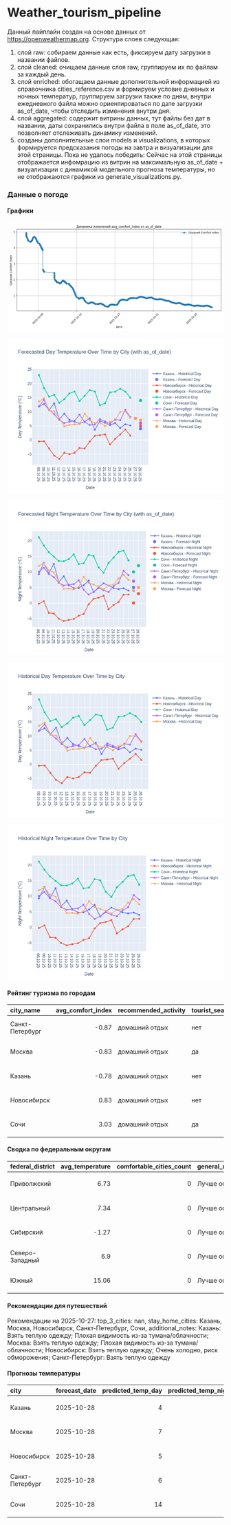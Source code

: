 # Weather_tourism_pipeline
Данный пайплайн создан на основе данных от https://openweathermap.org.
Структура слоев следующая:
  1) слой raw: 
  собираем данные как есть, фиксируем дату загрузки в названии файлов.
  2) слой cleaned:
  очищаем данные слоя raw, группируем их по файлам за каждый день.
  3) слой enriched:
  обогащаем данные дополнительной информацией из справочника cities_reference.csv и формируем условие дневных и ночных температур,
  группируем загрузки также по дням, внутри ежедневного файла можно ориентироваться по дате загрузки as_of_date, чтобы отследить изменения внутри дня.
  4) слой aggregated:
   содержит витрины данных, тут файлы без дат в названии, даты сохранились внутри файла в поле as_of_date, это позволняет отслеживать динамику изменений.
  6) созданы дополнительные слои models и visualizations, в которых формируется предсказания погоды на завтра и визуализации для этой страницы.
  Пока не удалось победить: Сейчас на этой страницы отображается инфомрацию из витрин на максимальную as_of_date + визуализации с динамикой модельного прогноза температуры, 
  но не отображаются графики из generate_visualizations.py.
<!-- WEATHER DATA START -->
### Данные о погоде

#### Графики
![Comfort Index Trend](data/visualizations/comfort_index_trend.png)

![Forecasted Day Temperature](data/visualizations/forecasted_day_temperature.png)

![Forecasted Night Temperature](data/visualizations/forecasted_night_temperature.png)

![Historical Day Temperature](data/visualizations/historical_day_temperature.png)

![Historical Night Temperature](data/visualizations/historical_night_temperature.png)

#### Рейтинг туризма по городам
| city_name       |   avg_comfort_index | recommended_activity   | tourist_season_match   | tourism_season   | tour_recommendation       | as_of_date          |
|:----------------|--------------------:|:-----------------------|:-----------------------|:-----------------|:--------------------------|:--------------------|
| Санкт-Петербург |               -0.87 | домашний отдых         | нет                    | Май-Сентябрь     | домашний отдых вне сезона | 2025-10-27 01:58:00 |
| Москва          |               -0.83 | домашний отдых         | да                     | Круглогодично    | домашний отдых в сезон    | 2025-10-27 01:58:00 |
| Казань          |               -0.78 | домашний отдых         | нет                    | Май-Сентябрь     | домашний отдых вне сезона | 2025-10-27 01:58:00 |
| Новосибирск     |                0.83 | домашний отдых         | нет                    | Июнь-Август      | домашний отдых вне сезона | 2025-10-27 01:58:00 |
| Сочи            |                3.03 | домашний отдых         | да                     | Май-Октябрь      | домашний отдых в сезон    | 2025-10-27 01:58:00 |

#### Сводка по федеральным округам
| federal_district   |   avg_temperature |   comfortable_cities_count | general_recommendation   | as_of_date          |
|:-------------------|------------------:|---------------------------:|:-------------------------|:--------------------|
| Приволжский        |              6.73 |                          0 | Лучше остаться дома      | 2025-10-27 01:58:00 |
| Центральный        |              7.34 |                          0 | Лучше остаться дома      | 2025-10-27 01:58:00 |
| Сибирский          |             -1.27 |                          0 | Лучше остаться дома      | 2025-10-27 01:58:00 |
| Северо-Западный    |              6.9  |                          0 | Лучше остаться дома      | 2025-10-27 01:58:00 |
| Южный              |             15.06 |                          0 | Лучше остаться дома      | 2025-10-27 01:58:00 |

#### Рекомендации для путешествий
Рекомендации на 2025-10-27: top_3_cities: nan, stay_home_cities: Казань, Москва, Новосибирск, Санкт-Петербург, Сочи, additional_notes: Казань: Взять теплую одежду; Плохая видимость из-за тумана/облачности; Москва: Взять теплую одежду; Плохая видимость из-за тумана/облачности; Новосибирск: Взять теплую одежду; Очень холодно, риск обморожения; Санкт-Петербург: Взять теплую одежду

#### Прогнозы температуры
| city            | forecast_date   |   predicted_temp_day |   predicted_temp_night | model_type       | as_of_date          |
|:----------------|:----------------|---------------------:|-----------------------:|:-----------------|:--------------------|
| Казань          | 2025-10-28      |                    4 |                      3 | LinearRegression | 2025-10-27 01:58:35 |
| Москва          | 2025-10-28      |                    7 |                      5 | LinearRegression | 2025-10-27 01:58:35 |
| Новосибирск     | 2025-10-28      |                    5 |                      3 | LinearRegression | 2025-10-27 01:58:35 |
| Санкт-Петербург | 2025-10-28      |                    6 |                      5 | LinearRegression | 2025-10-27 01:58:35 |
| Сочи            | 2025-10-28      |                   14 |                     12 | LinearRegression | 2025-10-27 01:58:35 |


<!-- WEATHER DATA END -->
